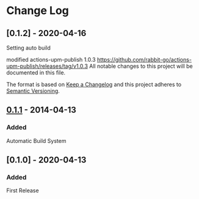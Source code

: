 # Change Log

## [0.1.2] - 2020-04-16

Setting auto build

modified actions-upm-publish 1.0.3
https://github.com/rabbit-go/actions-upm-publish/releases/tag/v1.0.3
All notable changes to this project will be documented in this file.

The format is based on [Keep a Changelog](http://keepachangelog.com/)
and this project adheres to [Semantic Versioning](http://semver.org/).

## [0.1.1] - 2014-04-13
### Added
Automatic Build System
## [0.1.0] - 2020-04-13
### Added
First Release

[0.1.1]:https://github.com/olivierlacan/keep-a-changelog/compare/v0.1.1...HEAD
